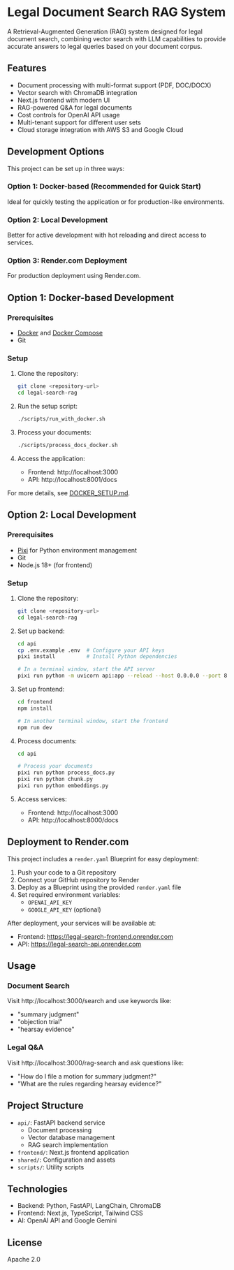 # Legal Document Search RAG System

A Retrieval-Augmented Generation (RAG) system designed for legal document search, combining vector search with LLM capabilities to provide accurate answers to legal queries based on your document corpus.

## Features
- Document processing with multi-format support (PDF, DOC/DOCX)
- Vector search with ChromaDB integration
- Next.js frontend with modern UI
- RAG-powered Q&A for legal documents
- Cost controls for OpenAI API usage
- Multi-tenant support for different user sets
- Cloud storage integration with AWS S3 and Google Cloud

## Development Options

This project can be set up in three ways:

### Option 1: Docker-based (Recommended for Quick Start)
Ideal for quickly testing the application or for production-like environments.

### Option 2: Local Development
Better for active development with hot reloading and direct access to services.

### Option 3: Render.com Deployment
For production deployment using Render.com.

## Option 1: Docker-based Development

### Prerequisites
- [Docker](https://docs.docker.com/get-docker/) and [Docker Compose](https://docs.docker.com/compose/install/)
- Git

### Setup
1. Clone the repository:
   ```bash
   git clone <repository-url>
   cd legal-search-rag
   ```

2. Run the setup script:
   ```bash
   ./scripts/run_with_docker.sh
   ```

3. Process your documents:
   ```bash
   ./scripts/process_docs_docker.sh
   ```

4. Access the application:
   - Frontend: http://localhost:3000
   - API: http://localhost:8001/docs

For more details, see [DOCKER_SETUP.md](DOCKER_SETUP.md).

## Option 2: Local Development

### Prerequisites
- [Pixi](https://pixi.sh) for Python environment management
- Git
- Node.js 18+ (for frontend)

### Setup

1. Clone the repository:
   ```bash
   git clone <repository-url>
   cd legal-search-rag
   ```

2. Set up backend:
   ```bash
   cd api
   cp .env.example .env  # Configure your API keys
   pixi install          # Install Python dependencies

   # In a terminal window, start the API server
   pixi run python -m uvicorn api:app --reload --host 0.0.0.0 --port 8000
   ```

3. Set up frontend:
   ```bash
   cd frontend
   npm install

   # In another terminal window, start the frontend
   npm run dev
   ```

4. Process documents:
   ```bash
   cd api

   # Process your documents
   pixi run python process_docs.py
   pixi run python chunk.py
   pixi run python embeddings.py
   ```

5. Access services:
   - Frontend: http://localhost:3000
   - API: http://localhost:8000/docs

## Deployment to Render.com

This project includes a `render.yaml` Blueprint for easy deployment:

1. Push your code to a Git repository
2. Connect your GitHub repository to Render
3. Deploy as a Blueprint using the provided `render.yaml` file
4. Set required environment variables:
   - `OPENAI_API_KEY`
   - `GOOGLE_API_KEY` (optional)

After deployment, your services will be available at:
- Frontend: https://legal-search-frontend.onrender.com
- API: https://legal-search-api.onrender.com

## Usage

### Document Search
Visit http://localhost:3000/search and use keywords like:
- "summary judgment"
- "objection trial"
- "hearsay evidence"

### Legal Q&A
Visit http://localhost:3000/rag-search and ask questions like:
- "How do I file a motion for summary judgment?"
- "What are the rules regarding hearsay evidence?"

## Project Structure
- `api/`: FastAPI backend service
  - Document processing
  - Vector database management
  - RAG search implementation
- `frontend/`: Next.js frontend application
- `shared/`: Configuration and assets
- `scripts/`: Utility scripts

## Technologies
- Backend: Python, FastAPI, LangChain, ChromaDB
- Frontend: Next.js, TypeScript, Tailwind CSS
- AI: OpenAI API and Google Gemini

## License
Apache 2.0
